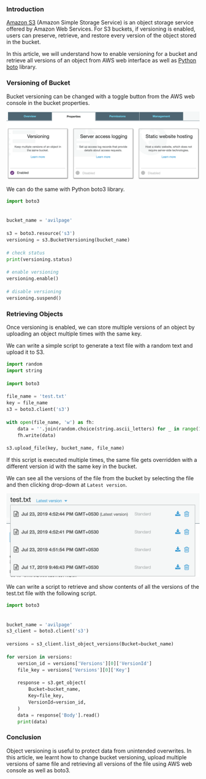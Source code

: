 <!--
.. title: Versioning & Retrieving All Files From AWS S3 With Boto
.. slug: aws-s3-bucket-objects-versions
.. date: 2019-07-24 21:21:21 UTC+05:30
.. tags: aws, python, devops
.. category:
.. link:
.. description:
.. type: text
-->

### Introduction

[Amazon S3][] (Amazon Simple Storage Service) is an object storage service offered by Amazon Web Services. For S3 buckets, if versioning is enabled, users can preserve, retrieve, and restore every version of the object stored in the bucket.

In this article, we will understand how to enable versioning for a bucket and retrieve all versions of an object from AWS web interface as well as [Python boto][] library.

### Versioning of Bucket

Bucket versioning can be changed with a toggle button from the AWS web console in the bucket properties.

<p align="center">
<img src="/images/aws-s3-bucket-version1.png" />
</p>


We can do the same with Python boto3 library.

```python
import boto3


bucket_name = 'avilpage'

s3 = boto3.resource('s3')
versioning = s3.BucketVersioning(bucket_name)

# check status
print(versioning.status)

# enable versioning
versioning.enable()

# disable versioning
versioning.suspend()
```

### Retrieving Objects

Once versioning is enabled, we can store multiple versions of an object by uploading an object multiple times with the same key.

We can write a simple script to generate a text file with a random text and upload it to S3.

```python
import random
import string

import boto3

file_name = 'test.txt'
key = file_name
s3 = boto3.client('s3')

with open(file_name, 'w') as fh:
    data = ''.join(random.choice(string.ascii_letters) for _ in range(10))
    fh.write(data)

s3.upload_file(key, bucket_name, file_name)
```

If this script is executed multiple times, the same file gets overridden with a different version id with the same key in the bucket.

We can see all the versions of the file from the bucket by selecting the file and then clicking drop-down at `Latest version`.

<p align="center">
<img src="/images/aws-s3-bucket-version2.png" />
</p>

We can write a script to retrieve and show contents of all the versions of the test.txt file with the following script.

```python
import boto3


bucket_name = 'avilpage'
s3_client = boto3.client('s3')

versions = s3_client.list_object_versions(Bucket=bucket_name)

for version in versions:
    version_id = versions['Versions'][0]['VersionId']
    file_key = versions['Versions'][0]['Key']

    response = s3.get_object(
        Bucket=bucket_name,
        Key=file_key,
        VersionId=version_id,
    )
    data = response['Body'].read()
    print(data)
```

### Conclusion

Object versioning is useful to protect data from unintended overwrites. In this article, we learnt how to change bucket versioning, upload multiple versions of same file and retrieving all versions of the file using AWS web console as well as boto3.



[Amazon S3]: https://aws.amazon.com/s3/
[python boto]: https://pypi.org/project/boto3/
